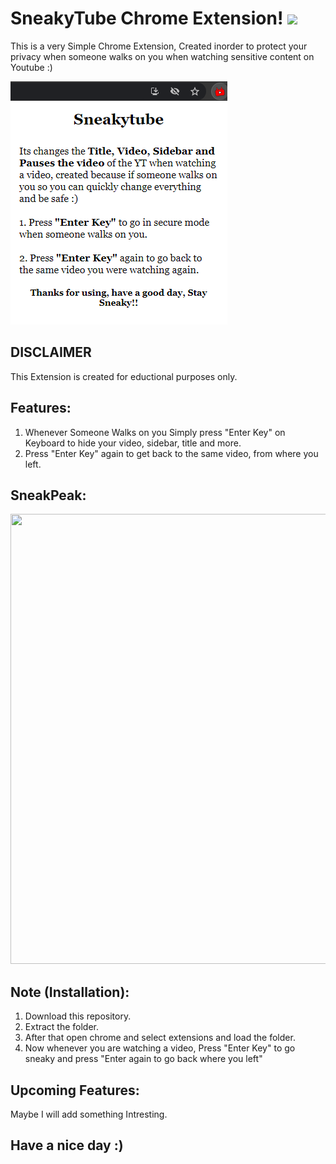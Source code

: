 # SneakyTube Chrome Extension! <img src="https://raw.githubusercontent.com/MartinHeinz/MartinHeinz/master/wave.gif" width="30px">

This is a very Simple Chrome Extension, Created inorder to protect your privacy when someone walks on you when watching sensitive content on Youtube :)

<img src="https://github.com/itsOwen/SneakyTube-Chrome-Extension/blob/master/images/preview.png">

## DISCLAIMER
This Extension is created for eductional purposes only.

## Features:
1. Whenever Someone Walks on you Simply press "Enter Key" on Keyboard to hide your video, sidebar, title and more.
2. Press "Enter Key" again to get back to the same video, from where you left.

## SneakPeak:
<img src="https://github.com/itsOwen/SneakyTube-Chrome-Extension/blob/master/images/sneakpeak.gif" width="1280px" height="720px">

## Note (Installation):
1. Download this repository.
2. Extract the folder.
3. After that open chrome and select extensions and load the folder.
4. Now whenever you are watching a video, Press "Enter Key" to go sneaky and press "Enter again to go back where you left"

## Upcoming Features:
Maybe I will add something Intresting.

## Have a nice day :)
